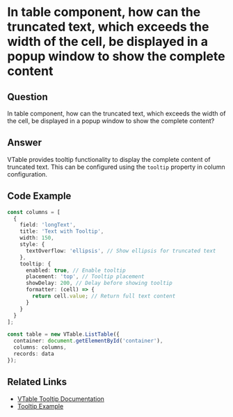 # In table component, how can the truncated text, which exceeds the width of the cell, be displayed in a popup window to show the complete content

## Question

In table component, how can the truncated text, which exceeds the width of the cell, be displayed in a popup window to show the complete content?

## Answer

VTable provides tooltip functionality to display the complete content of truncated text. This can be configured using the `tooltip` property in column configuration.

## Code Example

```typescript
const columns = [
  {
    field: 'longText',
    title: 'Text with Tooltip',
    width: 150,
    style: {
      textOverflow: 'ellipsis', // Show ellipsis for truncated text
    },
    tooltip: {
      enabled: true, // Enable tooltip
      placement: 'top', // Tooltip placement
      showDelay: 200, // Delay before showing tooltip
      formatter: (cell) => {
        return cell.value; // Return full text content
      }
    }
  }
];

const table = new VTable.ListTable({
  container: document.getElementById('container'),
  columns: columns,
  records: data
});
```

## Related Links

- [VTable Tooltip Documentation](https://visactor.io/vtable/guide/basic_concept/tooltip)
- [Tooltip Example](https://visactor.io/vtable/examples/tooltip/basic)